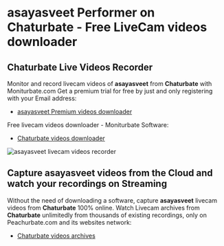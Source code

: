 # asayasveet Performer on Chaturbate - Free LiveCam videos downloader

## Chaturbate Live Videos Recorder

Monitor and record livecam videos of **asayasveet** from **Chaturbate** with Moniturbate.com
Get a premium trial for free by just and only registering with your Email address:
* [asayasveet Premium videos downloader](https://moniturbate.com/request-demo-licence-key.html)

Free livecam videos downloader - Moniturbate Software:
* [Chaturbate videos downloader](https://moniturbate.com/moniturbate-download-software.html)

![asayasveet livecam videos recorder](https://peachurnet.com/templates/moniturbate-software.png)


## Capture asayasveet videos from the Cloud and watch your recordings on Streaming

Without the need of downloading a software, capture **asayasveet** livecam videos from **Chaturbate** 100% online.
Watch Livecam archives from **Chaturbate** unlimitedly from thousands of existing recordings, only on Peachurbate.com and its websites network:
* [Chaturbate videos archives](https://peachurnet.com/)